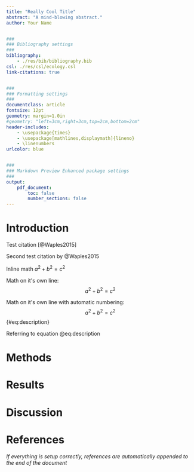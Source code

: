 ```yaml
---
title: "Really Cool Title"
abstract: "A mind-blowing abstract."
author: Your Name


###
### Bibliography settings
###
bibliography:
    - ./res/bib/bibliography.bib
csl: ./res/csl/ecology.csl
link-citations: true


###
### Formatting settings
###
documentclass: article
fontsize: 12pt
geometry: margin=1.0in
#geometry: "left=3cm,right=3cm,top=2cm,bottom=2cm"
header-includes:
    - \usepackage{times}
    - \usepackage[mathlines,displaymath]{lineno}
    - \linenumbers
urlcolor: blue


###
### Markdown Preview Enhanced package settings
###
output:
    pdf_document:
        toc: false
        number_sections: false
---
```


# Introduction

Test citation [@Waples2015]

Second test citation by @Waples2015

Inline math $a^2 + b^2 = c^2$

Math on it's own line: $$a^2 + b^2 = c^2$$

Math on it's own line with automatic numbering: $$a^2 + b^2 = c^2$$ {#eq:description}

Referring to equation @eq:description


# Methods

# Results

# Discussion

# References

*If everything is setup correctly, references are automatically appended to the end of the document*
